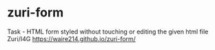# zuri-form
Task - HTML form styled without touching or editing the given html file
Zuri/I4G
https://waire214.github.io/zuri-form/
